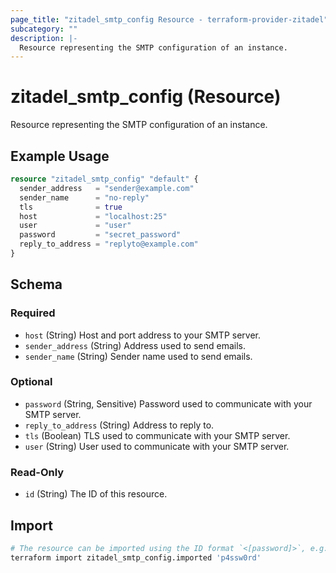```yaml
---
page_title: "zitadel_smtp_config Resource - terraform-provider-zitadel"
subcategory: ""
description: |-
  Resource representing the SMTP configuration of an instance.
---
```


# zitadel_smtp_config (Resource)

Resource representing the SMTP configuration of an instance.

## Example Usage

```terraform
resource "zitadel_smtp_config" "default" {
  sender_address   = "sender@example.com"
  sender_name      = "no-reply"
  tls              = true
  host             = "localhost:25"
  user             = "user"
  password         = "secret_password"
  reply_to_address = "replyto@example.com"
}
```

<!-- schema generated by tfplugindocs -->
## Schema

### Required

- `host` (String) Host and port address to your SMTP server.
- `sender_address` (String) Address used to send emails.
- `sender_name` (String) Sender name used to send emails.

### Optional

- `password` (String, Sensitive) Password used to communicate with your SMTP server.
- `reply_to_address` (String) Address to reply to.
- `tls` (Boolean) TLS used to communicate with your SMTP server.
- `user` (String) User used to communicate with your SMTP server.

### Read-Only

- `id` (String) The ID of this resource.

## Import

```bash
# The resource can be imported using the ID format `<[password]>`, e.g.
terraform import zitadel_smtp_config.imported 'p4ssw0rd'
```
